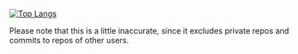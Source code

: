 [![Top Langs](https://github-readme-stats.vercel.app/api/top-langs/?username=fyrbnd&theme=dark)](https://github.com/anuraghazra/github-readme-stats)

Please note that this is a little inaccurate, since it excludes private repos and commits to repos of other users.

